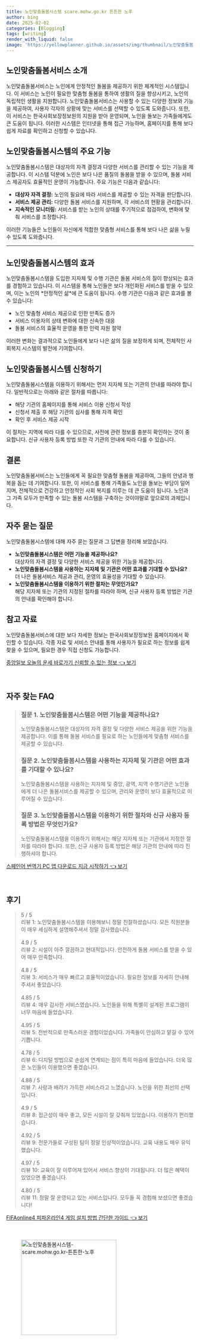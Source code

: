 ```yaml
---
title: 노인맞춤돌봄시스템 scare.mohw.go.kr 튼튼한 노후
author: bing
date: 2025-02-02
categories: [Blogging]
tags: [writing]
render_with_liquid: false
image: 'https://yellowplanner.github.io/assets/img/thumbnail/노인맞춤돌봄시스템-scare.mohw.go.kr-튼튼한-노후.webp'
---
```



<h2 id='노인맞춤돌봄서비스소개'>노인맞춤돌봄서비스 소개</h2>

<p>노인맞춤돌봄서비스는 노인에게 안정적인 돌봄을 제공하기 위한 체계적인 시스템입니다. 이 서비스는 노인이 필요한 맞춤형 돌봄을 통하여 생활의 질을 향상시키고, 노인의 독립적인 생활을 지원합니다. 노인맞춤돌봄서비스는 사용할 수 있는 다양한 정보와 기능을 제공하여, 사용자 각자의 상황에 맞는 서비스를 선택할 수 있도록 도와줍니다. 또한, 이 서비스는 한국사회보장정보원의 지원을 받아 운영되며, 노인을 돌보는 가족들에게도 큰 도움이 됩니다. 이러한 시스템은 인터넷을 통해 접근 가능하며, 홈페이지를 통해 보다 쉽게 자료를 확인하고 신청할 수 있습니다.</p>

<h2 id='주요기능소개'>노인맞춤돌봄시스템의 주요 기능</h2>

<p>노인맞춤돌봄시스템은 대상자의 자격 결정과 다양한 서비스를 관리할 수 있는 기능을 제공합니다. 이 시스템 덕분에 노인은 보다 나은 품질의 돌봄을 받을 수 있으며, 돌봄 서비스 제공자도 효율적인 운영이 가능합니다. 주요 기능은 다음과 같습니다:</p>

<ul>
    <li><b>대상자 자격 결정:</b> 노인의 필요에 따라 서비스를 제공할 수 있는 자격을 판단합니다.</li>
    <li><b>서비스 제공 관리:</b> 다양한 돌봄 서비스를 지원하며, 각 서비스의 현황을 관리합니다.</li>
    <li><b>지속적인 모니터링:</b> 서비스를 받는 노인의 상태를 주기적으로 점검하여, 변화에 맞춰 서비스를 조정합니다.</li>
</ul>

<p>이러한 기능들은 노인들이 자신에게 적합한 맞춤형 서비스를 통해 보다 나은 삶을 누릴 수 있도록 도와줍니다.</p>

<hr />

<h2 id='시스템의효과'>노인맞춤돌봄시스템의 효과</h2>

<p>노인맞춤돌봄시스템을 도입한 지자체 및 수행 기관은 돌봄 서비스의 질이 향상되는 효과를 경험하고 있습니다. 이 시스템을 통해 노인들은 보다 개인화된 서비스를 받을 수 있으며, 이는 노인의 *안정적인 삶*에 큰 도움이 됩니다. 수행 기관은 다음과 같은 효과를 볼 수 있습니다:</p>

<ul>
    <li>노인 맞춤형 서비스 제공으로 인한 만족도 증가</li>
    <li>서비스 이용자의 상태 변화에 대한 신속한 대응</li>
    <li>돌봄 서비스의 효율적 운영을 통한 인력 자원 절약</li>
</ul>

<p>이러한 변화는 결과적으로 노인들에게 보다 나은 삶의 질을 보장하게 되며, 전체적인 사회복지 시스템의 발전에 기여합니다.</p>

<h2 id='신청절차'>노인맞춤돌봄시스템 신청하기</h2>

<p>노인맞춤돌봄시스템을 이용하기 위해서는 먼저 지자체 또는 기관의 안내를 따라야 합니다. 일반적으로는 아래와 같은 절차를 따릅니다:</p>

<ul>
    <li>해당 기관의 홈페이지를 통해 서비스 이용 신청서 작성</li>
    <li>신청서 제출 후 해당 기관의 심사를 통해 자격 확인</li>
    <li>확인 후 서비스 제공 시작</li>
</ul>

<p>이 절차는 지역에 따라 다를 수 있으므로, 사전에 관련 정보를 충분히 확인하는 것이 중요합니다. 신규 사용자 등록 방법 또한 각 기관의 안내에 따라 다를 수 있습니다.</p>

<h2 id='결론'>결론</h2>

<p>노인맞춤돌봄서비스는 노인들에게 꼭 필요한 맞춤형 돌봄을 제공하여, 그들의 안녕과 행복을 돕는 데 기여합니다. 또한, 이 서비스를 통해 가족들도 노인을 돌보는 부담이 덜어지며, 전체적으로 건강하고 안정적인 사회 복지를 이루는 데 큰 도움이 됩니다. 노인과 그 가족 모두가 만족할 수 있는 돌봄 시스템을 구축하는 것이야말로 앞으로의 과제입니다.</p>

<h2 id='자주묻는질문'>자주 묻는 질문</h2>

<p>노인맞춤돌봄시스템에 대해 자주 묻는 질문과 그 답변을 정리해 보았습니다.</p>

<ul>
    <li><b>노인맞춤돌봄시스템은 어떤 기능을 제공하나요?</b><br>대상자의 자격 결정 및 다양한 서비스 제공을 위한 기능을 제공합니다.</li>
    <li><b>노인맞춤돌봄시스템을 사용하는 지자체 및 기관은 어떤 효과를 기대할 수 있나요?</b><br>더 나은 돌봄서비스 제공과 관리, 운영의 효율성을 기대할 수 있습니다.</li>
    <li><b>노인맞춤돌봄시스템을 이용하기 위한 절차는 무엇인가요?</b><br>해당 지자체 또는 기관의 지정된 절차를 따라야 하며, 신규 사용자 등록 방법은 기관의 안내를 확인해야 합니다.</li>
</ul>

<h2 id='참고자료'>참고 자료</h2>

<p>노인맞춤돌봄서비스에 대한 보다 자세한 정보는 한국사회보장정보원 홈페이지에서 확인할 수 있습니다. 각종 자료 및 서비스 안내를 통해 사용자가 필요로 하는 정보를 쉽게 찾을 수 있으며, 필요한 경우 직접 신청도 가능합니다.</p>


<p><a class="click-button" title="중앙일보 오늘의 운세 바로가기 신뢰할 수 있는 정보" href="https://yellowplanner.github.io/posts/%EC%A4%91%EC%95%99%EC%9D%BC%EB%B3%B4-%EC%98%A4%EB%8A%98%EC%9D%98-%EC%9A%B4%EC%84%B8-%EB%B0%94%EB%A1%9C%EA%B0%80%EA%B8%B0-%EC%8B%A0%EB%A2%B0%ED%95%A0-%EC%88%98-%EC%9E%88%EB%8A%94-%EC%A0%95%EB%B3%B4/" rel="dofollow">중앙일보 오늘의 운세 바로가기 신뢰할 수 있는 정보 👈 보기</a></p><br>
<h2 id='자주_찾는_FAQ'>자주 찾는 FAQ</h2>
<div itemscope="" itemtype="https://schema.org/FAQPage"> 
<blockquote> 
<div itemscope="" itemprop="mainEntity" itemtype="https://schema.org/Question"> 
<h3 itemprop="name">질문 1. 노인맞춤돌봄시스템은 어떤 기능을 제공하나요?</h3> 
<div itemscope="" itemprop="acceptedAnswer" itemtype="https://schema.org/Answer"> 
<span itemprop="text"> 
<p>노인맞춤돌봄시스템은 대상자의 자격 결정 및 다양한 서비스 제공을 위한 기능을 제공합니다. 이를 통해 돌봄 서비스를 필요로 하는 노인들에게 맞춤형 서비스를 제공할 수 있습니다.</p> 
</span> 
</div> 
</div> 

<div itemscope="" itemprop="mainEntity" itemtype="https://schema.org/Question"> 
<h3 itemprop="name">질문 2. 노인맞춤돌봄시스템을 사용하는 지자체 및 기관은 어떤 효과를 기대할 수 있나요?</h3> 
<div itemscope="" itemprop="acceptedAnswer" itemtype="https://schema.org/Answer"> 
<span itemprop="text"> 
<p>노인맞춤돌봄시스템을 사용하는 지자체 및 중앙, 광역, 지역 수행기관은 노인들에게 더 나은 돌봄서비스를 제공할 수 있으며, 관리와 운영이 보다 효율적으로 이루어질 수 있습니다.</p> 
</span> 
</div> 
</div> 

<div itemscope="" itemprop="mainEntity" itemtype="https://schema.org/Question"> 
<h3 itemprop="name">질문 3. 노인맞춤돌봄시스템을 이용하기 위한 절차와 신규 사용자 등록 방법은 무엇인가요?</h3> 
<div itemscope="" itemprop="acceptedAnswer" itemtype="https://schema.org/Answer"> 
<span itemprop="text"> 
<p>노인맞춤돌봄시스템을 이용하기 위해서는 해당 지자체 또는 기관에서 지정한 절차를 따라야 합니다. 또한, 신규 사용자 등록 방법은 해당 기관의 안내에 따라 진행하셔야 합니다.</p> 
</span> 
</div> 
</div> 
</blockquote> 
</div>
<p><a class="click-button" title="스페인어 번역기 PC 앱 다운로드 지금 시작하기" href="https://yellowplanner.github.io/posts/%EC%8A%A4%ED%8E%98%EC%9D%B8%EC%96%B4-%EB%B2%88%EC%97%AD%EA%B8%B0-PC-%EC%95%B1-%EB%8B%A4%EC%9A%B4%EB%A1%9C%EB%93%9C-%EC%A7%80%EA%B8%88-%EC%8B%9C%EC%9E%91%ED%95%98%EA%B8%B0/" rel="dofollow">스페인어 번역기 PC 앱 다운로드 지금 시작하기 👈 보기</a></p><br>
<h2 id='후기'>후기</h2>
<div itemscope itemtype="https://schema.org/Product">
  <blockquote>
  <div itemprop="review" itemscope itemtype="https://schema.org/Review">
      <div itemprop="reviewRating" itemscope itemtype="https://schema.org/Rating"> <span itemprop="ratingValue">5</span> / <span itemprop="bestRating">5</span> </div>
      <span itemprop="reviewBody">리뷰 1: 노인맞춤돌봄시스템을 이용해보니 정말 친절하셨습니다. 모든 직원분들이 매우 세심하게 설명해주셔서 정말 감사했습니다.</span>
  </div>
  <br>
  <div itemprop="review" itemscope itemtype="https://schema.org/Review">
      <div itemprop="reviewRating" itemscope itemtype="https://schema.org/Rating"> <span itemprop="ratingValue">4.9</span> / <span itemprop="bestRating">5</span> </div>
      <span itemprop="reviewBody">리뷰 2: 시설이 아주 깔끔하고 현대적입니다. 안전하게 돌봄 서비스를 받을 수 있어 매우 만족합니다.</span>
  </div>
  <br>
  <div itemprop="review" itemscope itemtype="https://schema.org/Review">
      <div itemprop="reviewRating" itemscope itemtype="https://schema.org/Rating"> <span itemprop="ratingValue">4.8</span> / <span itemprop="bestRating">5</span> </div>
      <span itemprop="reviewBody">리뷰 3: 서비스가 매우 빠르고 효율적이었습니다. 필요한 정보를 자세히 안내해주셔서 좋았습니다.</span>
  </div>
  <br>
  <div itemprop="review" itemscope itemtype="https://schema.org/Review">
      <div itemprop="reviewRating" itemscope itemtype="https://schema.org/Rating"> <span itemprop="ratingValue">4.85</span> / <span itemprop="bestRating">5</span> </div>
      <span itemprop="reviewBody">리뷰 4: 매우 감사한 서비스였습니다. 노인들을 위해 특별히 설계된 프로그램이 너무 마음에 들었습니다.</span>
  </div>
  <br>
  <div itemprop="review" itemscope itemtype="https://schema.org/Review">
      <div itemprop="reviewRating" itemscope itemtype="https://schema.org/Rating"> <span itemprop="ratingValue">4.95</span> / <span itemprop="bestRating">5</span> </div>
      <span itemprop="reviewBody">리뷰 5: 전반적으로 만족스러운 경험이었습니다. 가족들이 안심하고 맡길 수 있어 기쁩니다.</span>
  </div>
  <br>
  <div itemprop="review" itemscope itemtype="https://schema.org/Review">
      <div itemprop="reviewRating" itemscope itemtype="https://schema.org/Rating"> <span itemprop="ratingValue">4.78</span> / <span itemprop="bestRating">5</span> </div>
      <span itemprop="reviewBody">리뷰 6: 디지털 방법으로 손쉽게 연계되는 점이 특히 마음에 들었습니다. 더욱 많은 노인들이 이용했으면 좋겠습니다.</span>
  </div>
  <br>
  <div itemprop="review" itemscope itemtype="https://schema.org/Review">
      <div itemprop="reviewRating" itemscope itemtype="https://schema.org/Rating"> <span itemprop="ratingValue">4.88</span> / <span itemprop="bestRating">5</span> </div>
      <span itemprop="reviewBody">리뷰 7: 사랑과 배려가 가득한 서비스라고 느꼈습니다. 노인을 위한 최선의 선택입니다.</span>
  </div>
  <br>
  <div itemprop="review" itemscope itemtype="https://schema.org/Review">
      <div itemprop="reviewRating" itemscope itemtype="https://schema.org/Rating"> <span itemprop="ratingValue">4.9</span> / <span itemprop="bestRating">5</span> </div>
      <span itemprop="reviewBody">리뷰 8: 접근성이 매우 좋고, 모든 시설이 잘 갖춰져 있었습니다. 이용하기 편리했습니다.</span>
  </div>
  <br>
  <div itemprop="review" itemscope itemtype="https://schema.org/Review">
      <div itemprop="reviewRating" itemscope itemtype="https://schema.org/Rating"> <span itemprop="ratingValue">4.92</span> / <span itemprop="bestRating">5</span> </div>
      <span itemprop="reviewBody">리뷰 9: 전문가들로 구성된 팀이 정말 인상적이었습니다. 교육 내용도 매우 유익했습니다.</span>
  </div>
  <br>
  <div itemprop="review" itemscope itemtype="https://schema.org/Review">
      <div itemprop="reviewRating" itemscope itemtype="https://schema.org/Rating"> <span itemprop="ratingValue">4.97</span> / <span itemprop="bestRating">5</span> </div>
      <span itemprop="reviewBody">리뷰 10: 교육이 잘 이루어져 있어서 서비스 향상이 기대됩니다. 더 많은 혜택이 있었으면 좋겠습니다.</span>
  </div>
  <br>
  <div itemprop="review" itemscope itemtype="https://schema.org/Review">
      <div itemprop="reviewRating" itemscope itemtype="https://schema.org/Rating"> <span itemprop="ratingValue">4.80</span> / <span itemprop="bestRating">5</span> </div>
      <span itemprop="reviewBody">리뷰 11: 정말 잘 운영되고 있는 서비스입니다. 모두들 꼭 경험해 보셨으면 좋겠습니다!</span>
  </div>
  </blockquote>
</div>
<p><a class="click-button" title="FIFAonline4 피파온라인4 게임 설치 방법 간단한 가이드" href="https://yellowplanner.github.io/posts/FIFAonline4-%ED%94%BC%ED%8C%8C%EC%98%A8%EB%9D%BC%EC%9D%B84-%EA%B2%8C%EC%9E%84-%EC%84%A4%EC%B9%98-%EB%B0%A9%EB%B2%95-%EA%B0%84%EB%8B%A8%ED%95%9C-%EA%B0%80%EC%9D%B4%EB%93%9C/" rel="dofollow">FIFAonline4 피파온라인4 게임 설치 방법 간단한 가이드 👈 보기</a></p><br>
<figure class="image"><img src="https://yellowplanner.github.io/assets/img/thumbnail/노인맞춤돌봄시스템-scare.mohw.go.kr-튼튼한-노후.webp" alt="노인맞춤돌봄시스템-scare.mohw.go.kr-튼튼한-노후" width="256" height="256"></figure>